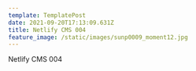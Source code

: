 ```yaml
---
template: TemplatePost
date: 2021-09-20T17:13:09.631Z
title: Netlify CMS 004
feature_image: /static/images/sunp0009_moment12.jpg
---
```

Netlify CMS 004